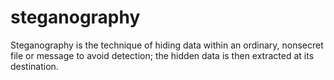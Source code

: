 # steganography
Steganography is the technique of hiding data within an ordinary, nonsecret file or message to avoid detection; the hidden data is then extracted at its destination. 
